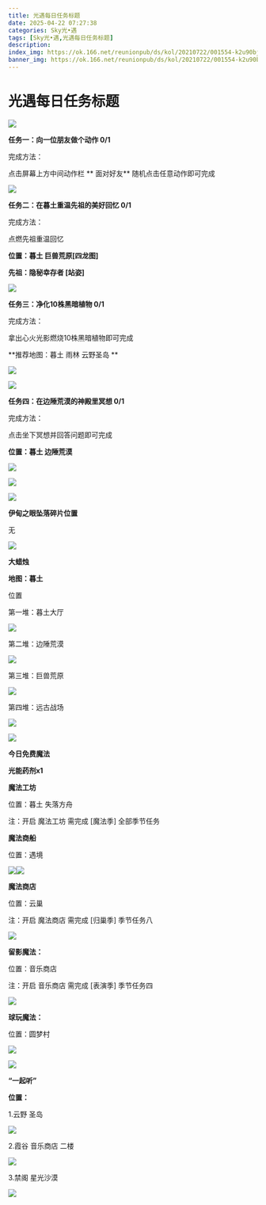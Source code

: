 ```yaml
---
title: 光遇每日任务标题
date: 2025-04-22 07:27:38
categories: Sky光•遇
tags: [Sky光•遇,光遇每日任务标题]
description: 
index_img: https://ok.166.net/reunionpub/ds/kol/20210722/001554-k2u90bj7ay.png?imageView&thumbnail=600x0&type=jpg
banner_img: https://ok.166.net/reunionpub/ds/kol/20210722/001554-k2u90bj7ay.png?imageView&thumbnail=600x0&type=jpg
---
```

# 光遇每日任务标题
![](https://img.166.net/reunionpub/1_kol_20250422_40c9d5362be0952b8cf59ec175990a3e.jpeg)

**任务一：向一位朋友做个动作 0/1**

完成方法：

点击屏幕上方中间动作栏 **  面对好友** 随机点击任意动作即可完成

![](https://img.166.net/reunionpub/1_kol_20250422_3944bd4fdcb627fd30496d999072a1e1.jpeg)

 **任务二：在暮土重温先祖的美好回忆 0/1**

完成方法：

点燃先祖重温回忆

 **位置：暮土 巨兽荒原[四龙图]**

 **先祖：隐秘幸存者 [站姿]**

![](https://img.166.net/reunionpub/1_kol_20250422_eb4786b09936c0f08272bbd6b866ae22.jpeg)

 **任务三：净化10株黑暗植物 0/1**

完成方法：

拿出心火光影燃烧10株黑暗植物即可完成

 **推荐地图：暮土 雨林 云野圣岛   **

![](https://img.166.net/reunionpub/1_kol_20250422_3c37a1b07876639adbf4a91f414470b1.jpeg)

![](https://img.166.net/reunionpub/1_kol_20250422_3f51f84ce1da2da6b242e59ee3439003.jpeg)

 **任务四：在边陲荒漠的神殿里冥想 0/1**

完成方法：

点击坐下冥想并回答问题即可完成

 **位置：暮土 边陲荒漠**

![](https://img.166.net/reunionpub/1_kol_20250422_ccbfd64e308a2c516d505fda1090c932.jpeg)

![](https://img.166.net/reunionpub/1_kol_20250422_7cbc58f1adc9fd80d5290e9c416bae88.jpeg)

![](https://img.166.net/reunionpub/ds/kol_server/20240717/003917-8p704dsqv9.png)

 **伊甸之眼坠落碎片位置**

无

![](https://img.166.net/reunionpub/ds/kol_server/20240717/003917-8p704dsqv9.png)

 **大蜡烛**

 **地图：暮土**

位置

第一堆：暮土大厅

**![](https://img.166.net/reunionpub/1_kol_20241111_0ad48561dd254f6e5a0a0bcccdd2c7a0.jpeg)**

第二堆：边陲荒漠

**![](https://img.166.net/reunionpub/1_kol_20241111_eaa1df28614cacdf0deab36d6eab08f5.jpeg)**

第三堆：巨兽荒原

**![](https://img.166.net/reunionpub/1_kol_20241111_2e604b01a7a872f3e7f3fed5c5e05b8f.jpeg)**

第四堆：远古战场

**![](https://img.166.net/reunionpub/1_kol_20241111_101af3ded9724ff9edfccc6853bcfd13.jpeg)**

 **![](https://img.166.net/reunionpub/ds/kol/20231014/004048-gyt2imp830.png)**

 **今日免费魔法**

 **光能药剂x1**

 **魔法工坊**

位置：暮土 失落方舟

注：开启 魔法工坊 需完成 [魔法季] 全部季节任务

 **魔法商船**

位置：遇境

**![](https://img.166.net/reunionpub/ds/kol/20231014/004605-qmuiowanf4.png)![](https://img.166.net/reunionpub/1_kol_20241125_f5df58b5024e22771549094df549ab90.jpeg)**

 **魔法商店**

位置：云巢

注：开启 魔法商店 需完成 [归巢季] 季节任务八

**![](https://img.166.net/reunionpub/1_kol_20241202_8e770c4a669b4a380d04e4df11f9409b.jpeg)**

 **留影魔法：**

位置：音乐商店

注：开启 音乐商店 需完成 [表演季] 季节任务四

**![](https://img.166.net/reunionpub/1_kol_20241114_df085ae1ffe6124a91be894305a75b54.jpeg)**

 **球玩魔法：**

位置：圆梦村

![](https://img.166.net/reunionpub/1_kol_20241114_fe7f834ee8d5f2e2abc828a14fa10870.png)

![](https://img.166.net/reunionpub/ds/kol_server/20240717/003917-8p704dsqv9.png)

 **“一起听”**

 **位置：**

1.云野 圣岛

![](https://img.166.net/reunionpub/1_kol_20241114_d3ab2a60b74e81a2f1ca25e32a872077.jpeg)

2.霞谷 音乐商店 二楼

![](https://img.166.net/reunionpub/1_kol_20241114_c847c1ccc28766421e8613dde03b97b5.jpeg)

3.禁阁 星光沙漠

![](https://img.166.net/reunionpub/1_kol_20241114_b3ef53b52de5968f0c39b6831ceed2e1.png)

